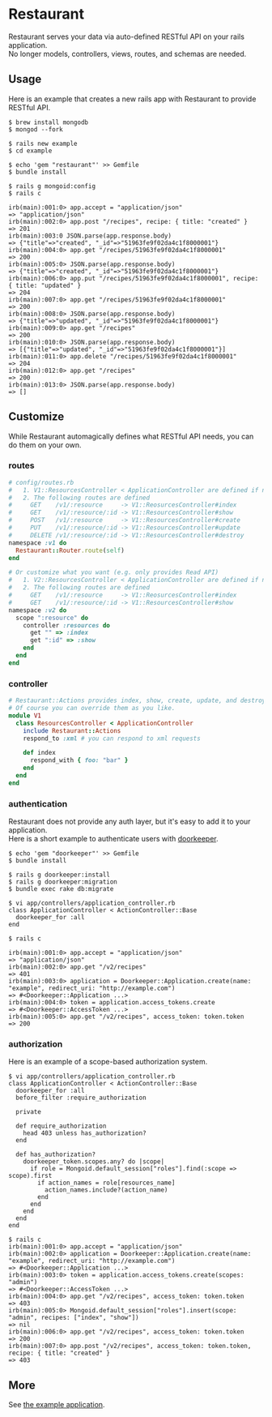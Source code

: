 # Restaurant
Restaurant serves your data via auto-defined RESTful API on your rails application.  
No longer models, controllers, views, routes, and schemas are needed.

## Usage
Here is an example that creates a new rails app with Restaurant to provide RESTful API.

```
$ brew install mongodb
$ mongod --fork

$ rails new example
$ cd example

$ echo 'gem "restaurant"' >> Gemfile
$ bundle install

$ rails g mongoid:config
$ rails c

irb(main):001:0> app.accept = "application/json"
=> "application/json"
irb(main):002:0> app.post "/recipes", recipe: { title: "created" }
=> 201
irb(main):003:0 JSON.parse(app.response.body)
=> {"title"=>"created", "_id"=>"51963fe9f02da4c1f8000001"}
irb(main):004:0> app.get "/recipes/51963fe9f02da4c1f8000001"
=> 200
irb(main):005:0> JSON.parse(app.response.body)
=> {"title"=>"created", "_id"=>"51963fe9f02da4c1f8000001"}
irb(main):006:0> app.put "/recipes/51963fe9f02da4c1f8000001", recipe: { title: "updated" }
=> 204
irb(main):007:0> app.get "/recipes/51963fe9f02da4c1f8000001"
=> 200
irb(main):008:0> JSON.parse(app.response.body)
=> {"title"=>"updated", "_id"=>"51963fe9f02da4c1f8000001"}
irb(main):009:0> app.get "/recipes"
=> 200
irb(main):010:0> JSON.parse(app.response.body)
=> [{"title"=>"updated", "_id"=>"51963fe9f02da4c1f8000001"}]
irb(main):011:0> app.delete "/recipes/51963fe9f02da4c1f8000001"
=> 204
irb(main):012:0> app.get "/recipes"
=> 200
irb(main):013:0> JSON.parse(app.response.body)
=> []
```

## Customize
While Restaurant automagically defines what RESTful API needs, you can do them on your own.

### routes
```ruby
# config/routes.rb
#   1. V1::ResourcesController < ApplicationController are defined if not defined
#   2. The following routes are defined
#     GET    /v1/:resource     -> V1::ReosurcesController#index
#     GET    /v1/:resource/:id -> V1::ResourcesController#show
#     POST   /v1/:resource     -> V1::ResourcesController#create
#     PUT    /v1/:resource/:id -> V1::ResourcesController#update
#     DELETE /v1/:resource/:id -> V1::ResourcesController#destroy
namespace :v1 do
  Restaurant::Router.route(self)
end

# Or customize what you want (e.g. only provides Read API)
#   1. V2::ResourcesController < ApplicationController are defined if not defined
#   2. The following routes are defined
#     GET    /v1/:resource     -> V1::ReosurcesController#index
#     GET    /v1/:resource/:id -> V1::ResourcesController#show
namespace :v2 do
  scope ":resource" do
    controller :resources do
      get "" => :index
      get ":id" => :show
    end
  end
end
```

### controller
```ruby
# Restaurant::Actions provides index, show, create, update, and destroy actions by default.
# Of course you can override them as you like.
module V1
  class ResourcesController < ApplicationController
    include Restaurant::Actions
    respond_to :xml # you can respond to xml requests

    def index
      respond_with { foo: "bar" }
    end
  end
end
```

### authentication
Restaurant does not provide any auth layer, but it's easy to add it to your application.  
Here is a short example to authenticate users with [doorkeeper](https://github.com/applicake/doorkeeper).

```
$ echo 'gem "doorkeeper"' >> Gemfile
$ bundle install

$ rails g doorkeeper:install
$ rails g doorkeeper:migration
$ bundle exec rake db:migrate

$ vi app/controllers/application_controller.rb
class ApplicationController < ActionController::Base
  doorkeeper_for :all
end

$ rails c

irb(main):001:0> app.accept = "application/json"
=> "application/json"
irb(main):002:0> app.get "/v2/recipes"
=> 401
irb(main):003:0> application = Doorkeeper::Application.create(name: "example", redirect_uri: "http://example.com")
=> #<Doorkeeper::Application ...>
irb(main):004:0> token = application.access_tokens.create
=> #<Doorkeeper::AccessToken ...>
irb(main):005:0> app.get "/v2/recipes", access_token: token.token
=> 200
```

### authorization
Here is an example of a scope-based authorization system.

```
$ vi app/controllers/application_controller.rb
class ApplicationController < ActionController::Base
  doorkeeper_for :all
  before_filter :require_authorization

  private

  def require_authorization
    head 403 unless has_authorization?
  end

  def has_authorization?
    doorkeeper_token.scopes.any? do |scope|
      if role = Mongoid.default_session["roles"].find(:scope => scope).first
        if action_names = role[resources_name]
          action_names.include?(action_name)
        end
      end
    end
  end
end

$ rails c
irb(main):001:0> app.accept = "application/json"
irb(main):002:0> application = Doorkeeper::Application.create(name: "example", redirect_uri: "http://example.com")
=> #<Doorkeeper::Application ...>
irb(main):003:0> token = application.access_tokens.create(scopes: "admin")
=> #<Doorkeeper::AccessToken ...>
irb(main):004:0> app.get "/v2/recipes", access_token: token.token
=> 403
irb(main):005:0> Mongoid.default_session["roles"].insert(scope: "admin", recipes: ["index", "show"])
=> nil
irb(main):006:0> app.get "/v2/recipes", access_token: token.token
=> 200
irb(main):007:0> app.post "/v2/recipes", access_token: token.token, recipe: { title: "created" }
=> 403
```

## More
See [the example application](https://github.com/r7kamura/restaurant/tree/master/spec/dummy).
